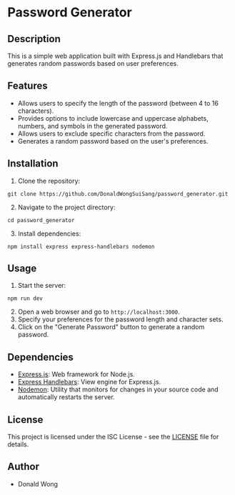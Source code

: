 # Password Generator

## Description
This is a simple web application built with Express.js and Handlebars that generates random passwords based on user preferences.

## Features
- Allows users to specify the length of the password (between 4 to 16 characters).
- Provides options to include lowercase and uppercase alphabets, numbers, and symbols in the generated password.
- Allows users to exclude specific characters from the password.
- Generates a random password based on the user's preferences.

## Installation
1. Clone the repository:
```
git clone https://github.com/DonaldWongSuiSang/password_generator.git
```

2. Navigate to the project directory:
```
cd password_generator
```

3. Install dependencies:
```
npm install express express-handlebars nodemon
```

## Usage
1. Start the server:
```
npm run dev
```
2. Open a web browser and go to `http://localhost:3000`.
3. Specify your preferences for the password length and character sets.
4. Click on the "Generate Password" button to generate a random password.

## Dependencies
- [Express.js](https://expressjs.com/): Web framework for Node.js.
- [Express Handlebars](https://www.npmjs.com/package/express-handlebars): View engine for Express.js.
- [Nodemon](https://www.npmjs.com/package/nodemon): Utility that monitors for changes in your source code and automatically restarts the server.

## License
This project is licensed under the ISC License - see the [LICENSE](LICENSE) file for details.

## Author
- Donald Wong

